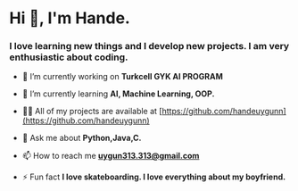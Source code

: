 <h1 align="left">Hi 👋, I'm Hande.</h1>
<h3 align="left">I love learning new things and I develop new projects. I am very enthusiastic about coding.</h3>

- 🔭 I’m currently working on **Turkcell GYK AI PROGRAM**

- 🌱 I’m currently learning **AI, Machine Learning, OOP.**

- 👨‍💻 All of my projects are available at [https://github.com/handeuygunn](https://github.com/handeuygunn)

- 💬 Ask me about **Python,Java,C.**

- 📫 How to reach me **uygun313.313@gmail.com**

- ⚡ Fun fact **I love skateboarding. I love everything about my boyfriend.**

